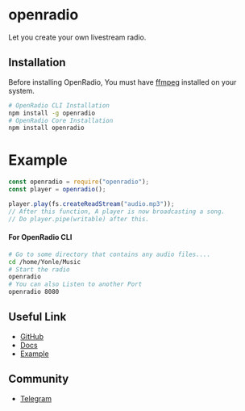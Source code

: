 # openradio
Let you create your own livestream radio.

## Installation
Before installing OpenRadio, You must have [ffmpeg](https://ffmpeg.org) installed on your system.
```bash
# OpenRadio CLI Installation
npm install -g openradio
# OpenRadio Core Installation
npm install openradio
```
# Example
```js
const openradio = require("openradio");
const player = openradio();

player.play(fs.createReadStream("audio.mp3"));
// After this function, A player is now broadcasting a song. 
// Do player.pipe(writable) after this.
```

#### For OpenRadio CLI
```bash
# Go to some directory that contains any audio files....
cd /home/Yonle/Music
# Start the radio
openradio
# You can also Listen to another Port
openradio 8080
```
## Useful Link
- [GitHub](https://github.com/Yonle/openradio)
- [Docs](https://yonle.github.io/openradio)
- [Example](https://github.com/Yonle/openradio/tree/radio/example)

## Community
- [Telegram](https://t.me/yonlecoder)
